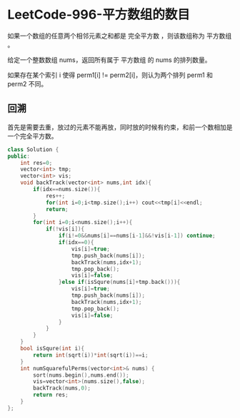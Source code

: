 # LeetCode-996-平方数组的数目

如果一个数组的任意两个相邻元素之和都是 完全平方数 ，则该数组称为 平方数组 。

给定一个整数数组 nums，返回所有属于 平方数组 的 nums 的排列数量。

如果存在某个索引 i 使得 perm1[i] != perm2[i]，则认为两个排列 perm1 和 perm2 不同。

## 回溯

首先是需要去重，放过的元素不能再放，同时放的时候有约束，和前一个数相加是一个完全平方数。

```C++
class Solution {
public:
    int res=0;
    vector<int> tmp;
    vector<int> vis;
    void backTrack(vector<int> nums,int idx){
        if(idx==nums.size()){
            res++;
            for(int i=0;i<tmp.size();i++) cout<<tmp[i]<<endl;
            return;
        }
        for(int i=0;i<nums.size();i++){
            if(!vis[i]){
                if(i!=0&&nums[i]==nums[i-1]&&!vis[i-1]) continue;
                if(idx==0){
                    vis[i]=true;
                    tmp.push_back(nums[i]);
                    backTrack(nums,idx+1);
                    tmp.pop_back();
                    vis[i]=false;
                }else if(isSqure(nums[i]+tmp.back())){
                    vis[i]=true;
                    tmp.push_back(nums[i]);
                    backTrack(nums,idx+1);
                    tmp.pop_back();
                    vis[i]=false;
                }
            }
        }
    }
    bool isSqure(int i){
        return int(sqrt(i))*int(sqrt(i))==i;
    }
    int numSquarefulPerms(vector<int>& nums) {
        sort(nums.begin(),nums.end());
        vis=vector<int>(nums.size(),false);
        backTrack(nums,0);
        return res;
    }
};
```
